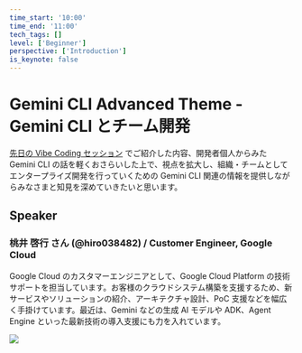 ```yaml
---
time_start: '10:00'
time_end: '11:00'
tech_tags: []
level: ['Beginner']
perspective: ['Introduction']
is_keynote: false
---
```


# Gemini CLI Advanced Theme - Gemini CLI とチーム開発

[先日の Vibe Coding セッション](https://gdgkwansai.connpass.com/event/364586/) でご紹介した内容、開発者個人からみた Gemini CLI の話を軽くおさらいした上で、視点を拡大し、組織・チームとしてエンタープライズ開発を行っていくための Gemini CLI 関連の情報を提供しながらみなさまと知見を深めていきたいと思います。

## Speaker

### 桃井 啓行 さん (@hiro038482) / Customer Engineer, Google Cloud

Google Cloud のカスタマーエンジニアとして、Google Cloud Platform の技術サポートを担当しています。お客様のクラウドシステム構築を支援するため、新サービスやソリューションの紹介、アーキテクチャ設計、PoC 支援などを幅広く手掛けています。最近は、Gemini などの生成 AI モデルや ADK、Agent Engine といった最新技術の導入支援にも力を入れています。

![](https://storage.googleapis.com/gdg-tokyo-web-public/events/20251122-devfest25/speaker-headshot/hiroyuki-momoi.jpg)
